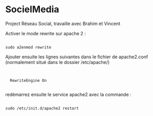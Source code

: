 # SocielMedia
Project Réseau Social, travaille avec Brahim et Vincent

Activer le mode rewrite sur apache 2 :

<code>
sudo a2enmod rewrite
</code>

Ajouter ensuite les lignes suivantes dans le fichier de apache2.conf (normalement situé dans le dossier /etc/apache/)

<code>
  <ifModule mod_rewrite.c>
  RewriteEngine On
  </ifModule>
</code>

redémarrez ensuite le service apache2 avec la commande :

<code>
sudo /etc/init.d/apache2 restart
</code>
